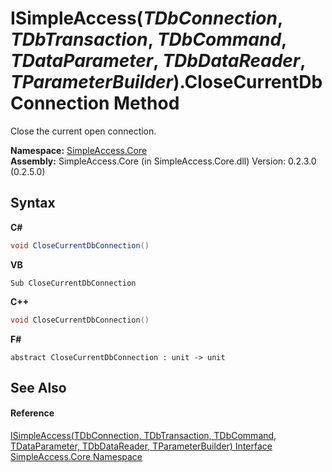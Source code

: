 # ISimpleAccess(*TDbConnection*, *TDbTransaction*, *TDbCommand*, *TDataParameter*, *TDbDataReader*, *TParameterBuilder*).CloseCurrentDbConnection Method 
 

Close the current open connection.

**Namespace:**&nbsp;<a href="a16105b5-9ef0-1333-33d4-5a00c99c3614">SimpleAccess.Core</a><br />**Assembly:**&nbsp;SimpleAccess.Core (in SimpleAccess.Core.dll) Version: 0.2.3.0 (0.2.5.0)

## Syntax

**C#**<br />
``` C#
void CloseCurrentDbConnection()
```

**VB**<br />
``` VB
Sub CloseCurrentDbConnection
```

**C++**<br />
``` C++
void CloseCurrentDbConnection()
```

**F#**<br />
``` F#
abstract CloseCurrentDbConnection : unit -> unit 

```


## See Also


#### Reference
<a href="0a1ff90a-7c2b-18a8-adb6-ac494a3c34b5">ISimpleAccess(TDbConnection, TDbTransaction, TDbCommand, TDataParameter, TDbDataReader, TParameterBuilder) Interface</a><br /><a href="a16105b5-9ef0-1333-33d4-5a00c99c3614">SimpleAccess.Core Namespace</a><br />